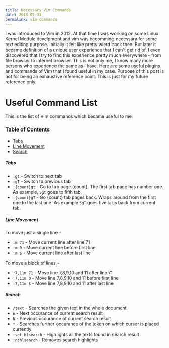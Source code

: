 ```yaml
---
title: Necessary Vim Commands
date: 2018-07-31
permalink: vim-commands
---
```


I was introduced to Vim in 2012.
At that time I was working on some Linux Kernel Module develpment and vim was becomming necessary for some text editing purpose.
Initially it felt like pretty wierd back then.
But later it became definition of a unique user experience that I can't get rid of.
I even discovered that I try to find this experience pretty much everywhere - from file browser to internet browser.
This is not only me, I know many more persons who experience the same as I have.
Here are some useful plugins and commands of Vim that I found useful in my case.
Purpose of this post is not for being an exhaustive reference point.
This is just for my future reference only. 
<br/>


# Useful Command List
This is the list of Vim commands which became useful to me.

### Table of Contents
- [Tabs](#tabs)
- [Line Movement](#line-movement)
- [Search](#search)

##### Tabs
- `:gt` - Switch to next tab
- `:gT` - Switch to previous tab
- `:{count}gt` - Go to tab page {count}. The first tab page has number one. As example, `5gt` goes to fifth tab.
- `:{count}gT` - Go {count} tab pages back. Wraps around from the first one to the last one. As example `5gT` goes five tabs back from current tab.

##### Line Movement
To move just a single line -
- `:m 71` - Move current line after line 71
- `:m 0` - Move current line before first line
- `:m $` - Move current line after last line

To move a block of lines -
- `:7,11m 71` - Move line 7,8,9,10 and 11 after line 71
- `:7,11m 0` - Move line 7,8,9,10 and 11 before first line
- `:7,11m $` - Move line 7,8,9,10 and 11 after last line


##### Search
- `/text` - Searches the given text in the whole document
- `n` - Next occurance of current search result
- `N` - Previous occurance of current search result
- `*` - Searches further occurance of the token on which cursor is placed currently
- `:set hlsearch` - Highlights all the texts found in search result
- `:nohlsearch` - Removes search highlights
